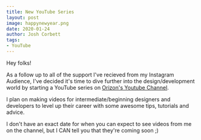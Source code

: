 ```yaml
---
title: New YouTube Series
layout: post
image: happynewyear.png
date: 2020-01-24
author: Josh Corbett
tags:
- YouTube
---
```


Hey folks!

As a follow up to all of the support I've recieved from my Instagram Audience, I've decided it's time to dive further into the design/development world by starting a YouTube series on [Orizon's Youtube Channel](http://https://www.youtube.com/channel/UCThOM8aCf3XRocelDMFPyVA).

I plan on making videos for intermediate/beginning designers and developers to level up their career with some awesome tips, tutorials and advice.

I don't have an exact date for when you can expect to see videos from me on the channel, but I CAN tell you that they're coming soon ;)